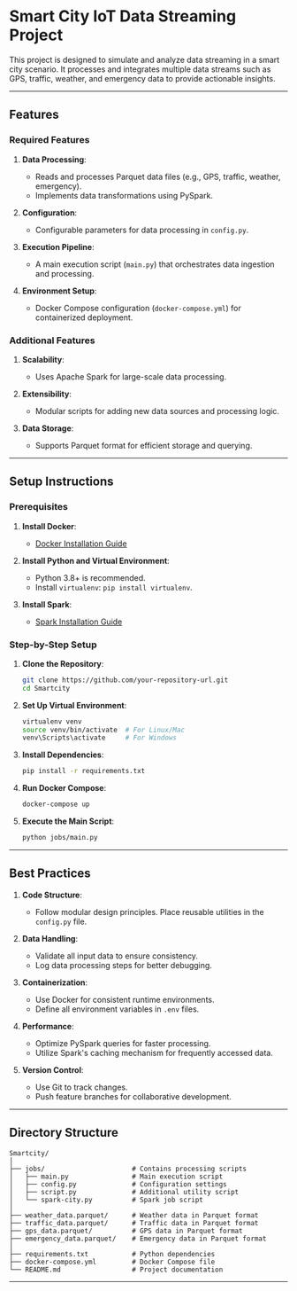 
# Smart City IoT Data Streaming Project

This project is designed to simulate and analyze data streaming in a smart city scenario. It processes and integrates multiple data streams such as GPS, traffic, weather, and emergency data to provide actionable insights.

---

## Features

### Required Features
1. **Data Processing**:
   - Reads and processes Parquet data files (e.g., GPS, traffic, weather, emergency).
   - Implements data transformations using PySpark.

2. **Configuration**:
   - Configurable parameters for data processing in `config.py`.

3. **Execution Pipeline**:
   - A main execution script (`main.py`) that orchestrates data ingestion and processing.

4. **Environment Setup**:
   - Docker Compose configuration (`docker-compose.yml`) for containerized deployment.

### Additional Features
1. **Scalability**:
   - Uses Apache Spark for large-scale data processing.
   
2. **Extensibility**:
   - Modular scripts for adding new data sources and processing logic.
   
3. **Data Storage**:
   - Supports Parquet format for efficient storage and querying.

---

## Setup Instructions

### Prerequisites
1. **Install Docker**:
   - [Docker Installation Guide](https://docs.docker.com/get-docker/)

2. **Install Python and Virtual Environment**:
   - Python 3.8+ is recommended.
   - Install `virtualenv`: `pip install virtualenv`.

3. **Install Spark**:
   - [Spark Installation Guide](https://spark.apache.org/docs/latest/)

### Step-by-Step Setup
1. **Clone the Repository**:
   ```bash
   git clone https://github.com/your-repository-url.git
   cd Smartcity
   ```

2. **Set Up Virtual Environment**:
   ```bash
   virtualenv venv
   source venv/bin/activate  # For Linux/Mac
   venv\Scripts\activate     # For Windows
   ```

3. **Install Dependencies**:
   ```bash
   pip install -r requirements.txt
   ```

4. **Run Docker Compose**:
   ```bash
   docker-compose up
   ```

5. **Execute the Main Script**:
   ```bash
   python jobs/main.py
   ```

---

## Best Practices
1. **Code Structure**:
   - Follow modular design principles. Place reusable utilities in the `config.py` file.
   
2. **Data Handling**:
   - Validate all input data to ensure consistency.
   - Log data processing steps for better debugging.

3. **Containerization**:
   - Use Docker for consistent runtime environments.
   - Define all environment variables in `.env` files.

4. **Performance**:
   - Optimize PySpark queries for faster processing.
   - Utilize Spark's caching mechanism for frequently accessed data.

5. **Version Control**:
   - Use Git to track changes.
   - Push feature branches for collaborative development.

---

## Directory Structure
```
Smartcity/
│
├── jobs/                      # Contains processing scripts
│   ├── main.py                # Main execution script
│   ├── config.py              # Configuration settings
│   ├── script.py              # Additional utility script
│   └── spark-city.py          # Spark job script
│
├── weather_data.parquet/      # Weather data in Parquet format
├── traffic_data.parquet/      # Traffic data in Parquet format
├── gps_data.parquet/          # GPS data in Parquet format
├── emergency_data.parquet/    # Emergency data in Parquet format
│
├── requirements.txt           # Python dependencies
├── docker-compose.yml         # Docker Compose file
└── README.md                  # Project documentation
```

---
